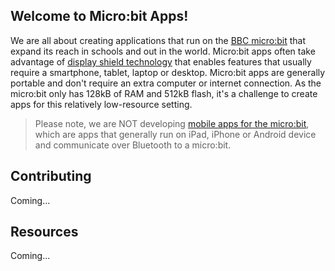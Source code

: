 ## Welcome to Micro:bit Apps!

We are all about creating applications that run on the [BBC micro:bit](https://microbit.org) 
that expand its reach in schools and out in the world.  Micro:bit apps 
often take advantage of [display shield technology](https://github.com/microbit-apps/display-shield) 
that enables features that usually require a smartphone, tablet, laptop or desktop. 
Micro:bit apps are generally portable and don't require an extra computer or 
internet connection. As the micro:bit only has 128kB of RAM and 512kB flash, it's a 
challenge to create apps for this relatively low-resource setting.

> Please note, we are NOT developing [mobile apps for the micro:bit](https://microbit.org/get-started/user-guide/mobile/),
> which are apps that generally run on iPad, iPhone or Android device and communicate over Bluetooth to a micro:bit.

## Contributing

Coming...

## Resources

Coming...

